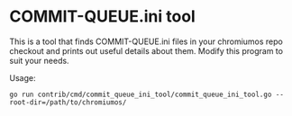 # COMMIT-QUEUE.ini tool

This is a tool that finds COMMIT-QUEUE.ini files in your chromiumos repo
checkout and prints out useful details about them. Modify this program to
suit your needs.

Usage:

```shell
go run contrib/cmd/commit_queue_ini_tool/commit_queue_ini_tool.go --root-dir=/path/to/chromiumos/
```